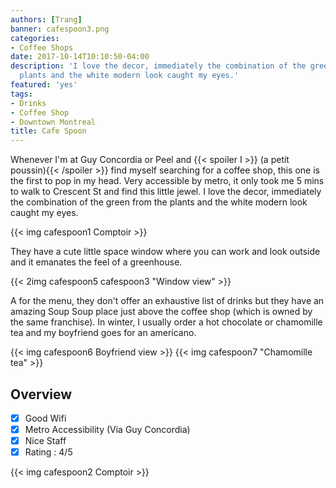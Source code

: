 ```yaml
---
authors: [Trang]
banner: cafespoon3.png
categories:
- Coffee Shops
date: 2017-10-14T10:10:50-04:00
description: 'I love the decor, immediately the combination of the green from the
  plants and the white modern look caught my eyes.'
featured: 'yes'
tags:
- Drinks
- Coffee Shop
- Downtown Montreal
title: Cafe Spoon
---
```


Whenever I'm at Guy Concordia or Peel and {{< spoiler I >}} (a petit poussin){{< /spoiler >}} find myself searching for a coffee shop, this one is the first to pop in my head. Very accessible by metro, it only took me 5 mins to walk to Crescent St and find this little jewel. I love the decor, immediately the combination of the green from the plants and the white modern look caught my eyes. 

{{< img cafespoon1 Comptoir >}}

They have a cute little space window where you can work and look outside and it emanates the feel of a greenhouse. 

{{< 2img cafespoon5 cafespoon3 "Window view" >}}

A for the menu, they don't offer an exhaustive list of drinks but they have an amazing Soup Soup place just above the coffee shop (which is owned by the same franchise). In winter, I usually order a hot chocolate or chamomille tea and my boyfriend goes for an americano. 

{{< img cafespoon6 Boyfriend view >}}
{{< img cafespoon7 "Chamomille tea" >}}

## Overview

- [x] Good Wifi
- [x] Metro Accessibility (Via Guy Concordia) 
- [x] Nice Staff
- [x] Rating : 4/5 

{{< img cafespoon2 Comptoir >}}